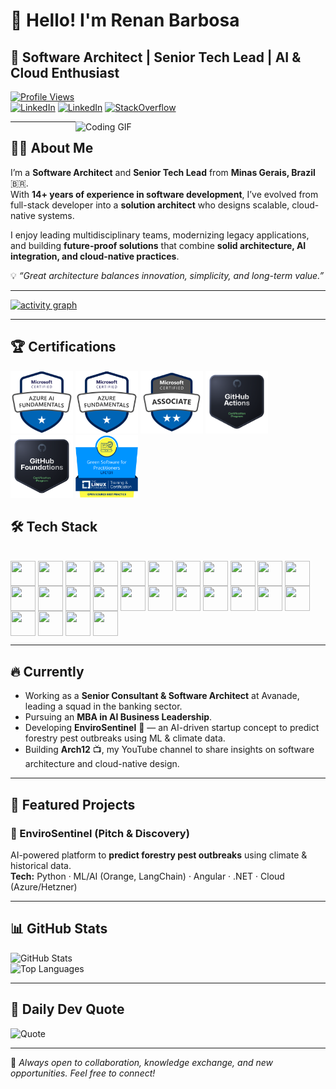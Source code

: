 # 👋 Hello! I'm Renan Barbosa  

## 🚀 Software Architect | Senior Tech Lead | AI & Cloud Enthusiast  

[![Profile Views](https://komarev.com/ghpvc/?username=barbosa-renan&style=flat-square&color=blue)](https://github.com/barbosa-renan)  
[![LinkedIn](https://img.shields.io/badge/LinkedIn-Connect-blue?logo=linkedin)](https://www.linkedin.com/in/barbosarenan/) 
[![LinkedIn](https://img.shields.io/badge/LinkedIn-Connect-blue?logo=linkedin)](https://www.linkedin.com/in/barbosarenan/) 
[![StackOverflow](https://img.shields.io/badge/Stackoverflow-lightgrey?style=for-the-badge&logo=stack-overflow)](https://stackoverflow.com/users/1663657/renan-barbosa)

<img align="right" alt="Coding GIF" width="400" src="https://media.giphy.com/media/qgQUggAC3Pfv687qPC/giphy.gif" />

---

## 👨‍💻 About Me  
I’m a **Software Architect** and **Senior Tech Lead** from **Minas Gerais, Brazil** 🇧🇷.  
With **14+ years of experience in software development**, I’ve evolved from full-stack developer into a **solution architect** who designs scalable, cloud-native systems.  

I enjoy leading multidisciplinary teams, modernizing legacy applications, and building **future-proof solutions** that combine **solid architecture, AI integration, and cloud-native practices**.  

💡 *“Great architecture balances innovation, simplicity, and long-term value.”*  

---

[![activity graph](https://github-readme-activity-graph.vercel.app/graph?username=barbosa-renan&theme=merko&custom_title=My%20Contributions%20Over%20the%20Past%20Month%20📊&hide_border=true&point=FFFFFF&days=46&v=1)](https://github.com/barbosa-renan)


---

## 🏆 Certifications

<div>
  <img height="100" style="max-width: 150px; object-fit: contain;" src="assets/azure/ai900.png" alt="AI-900 - Azure AI Fundamentals" />
  <img height="100" style="max-width: 150px; object-fit: contain;" src="assets/azure/az900.png" alt="AZ-900 - Azure AZ Fundamentals" />
  <img height="100" style="max-width: 150px; object-fit: contain;" src="assets/azure/az-204.svg" alt="AZ-204 - Azure Developer Associate" />  
  <img height="100" style="max-width: 150px; object-fit: contain;" src="assets/github/github-actions.png" alt="Github Actions" />  
  <img height="100" style="max-width: 150px; object-fit: contain;" src="assets/github/github-foundations.png" alt="Github Foundations" />  
  <img height="100" style="max-width: 150px; object-fit: contain;" src="assets/linux/LFC131.png" alt="Green Software for Practitioners LFC131" />    
</div>

## 🛠️ Tech Stack  
<div style="display: inline_block"><br>
    <!-- Languages -->
    <img align="center" height="40" width="40" src="https://cdn.jsdelivr.net/gh/devicons/devicon/icons/csharp/csharp-original.svg" />
    <img align="center" height="40" width="40" src="https://cdn.jsdelivr.net/gh/devicons/devicon/icons/dot-net/dot-net-original.svg" />
    <img align="center" height="40" width="40" src="https://cdn.jsdelivr.net/gh/devicons/devicon/icons/java/java-original.svg" />
    <img align="center" height="40" width="40" src="https://cdn.jsdelivr.net/gh/devicons/devicon/icons/kotlin/kotlin-original.svg" />
    <img align="center" height="40" width="40" src="https://cdn.jsdelivr.net/gh/devicons/devicon/icons/python/python-original.svg" />
    <img align="center" height="40" width="40" src="https://cdn.jsdelivr.net/gh/devicons/devicon/icons/javascript/javascript-original.svg" />
    <img align="center" height="40" width="40" src="https://cdn.jsdelivr.net/gh/devicons/devicon/icons/typescript/typescript-original.svg" />    
    <!-- Frameworks & Libraries -->
    <img align="center" height="40" width="40" src="https://cdn.jsdelivr.net/gh/devicons/devicon/icons/spring/spring-original.svg" />
    <img align="center" height="40" width="40" src="https://cdn.jsdelivr.net/gh/devicons/devicon/icons/angularjs/angularjs-original.svg" />
    <img align="center" height="40" width="40" src="https://cdn.jsdelivr.net/gh/devicons/devicon/icons/dotnetcore/dotnetcore-original.svg" />    
    <!-- Databases -->
    <img align="center" height="40" width="40" src="https://cdn.jsdelivr.net/gh/devicons/devicon/icons/mysql/mysql-original.svg" />
    <img align="center" height="40" width="40" src="https://cdn.jsdelivr.net/gh/devicons/devicon/icons/postgresql/postgresql-original.svg" />
    <img align="center" height="40" width="40" src="https://cdn.jsdelivr.net/gh/devicons/devicon/icons/microsoftsqlserver/microsoftsqlserver-plain.svg" />
    <img align="center" height="40" width="40" src="https://cdn.jsdelivr.net/gh/devicons/devicon/icons/redis/redis-original.svg" />
    <img align="center" height="40" width="40" src="https://cdn.jsdelivr.net/gh/devicons/devicon/icons/mongodb/mongodb-original.svg" />    
    <!-- Cloud & DevOps -->
    <img align="center" height="40" width="40" src="https://cdn.jsdelivr.net/gh/devicons/devicon/icons/azure/azure-original.svg" />
    <img align="center" height="40" width="40" src="https://cdn.jsdelivr.net/gh/devicons/devicon/icons/amazonwebservices/amazonwebservices-original.svg" />
    <img align="center" height="40" width="40" src="https://cdn.jsdelivr.net/gh/devicons/devicon/icons/googlecloud/googlecloud-original.svg" />
    <img align="center" height="40" width="40" src="https://cdn.jsdelivr.net/gh/devicons/devicon/icons/docker/docker-original.svg" />
    <img align="center" height="40" width="40" src="https://cdn.jsdelivr.net/gh/devicons/devicon/icons/kubernetes/kubernetes-plain.svg" />    
    <!-- Tools -->
    <img align="center" height="40" width="40" src="https://cdn.jsdelivr.net/gh/devicons/devicon/icons/git/git-original.svg" />
    <img align="center" height="40" width="40" src="https://cdn.jsdelivr.net/gh/devicons/devicon/icons/github/github-original.svg" />
    <img align="center" height="40" width="40" src="https://cdn.jsdelivr.net/gh/devicons/devicon/icons/bitbucket/bitbucket-original.svg" />
    <img align="center" height="40" width="40" src="https://cdn.jsdelivr.net/gh/devicons/devicon/icons/intellij/intellij-original.svg" />
    <img align="center" height="40" width="40" src="https://cdn.jsdelivr.net/gh/devicons/devicon/icons/vscode/vscode-original.svg" />
    <img align="center" height="40" width="40" src="https://cdn.jsdelivr.net/gh/devicons/devicon/icons/sonarqube/sonarqube-original.svg" />
</div>

---

## 🔥 Currently  
- Working as a **Senior Consultant & Software Architect** at Avanade, leading a squad in the banking sector.  
- Pursuing an **MBA in AI Business Leadership**.  
- Developing **EnviroSentinel** 🌱 — an AI-driven startup concept to predict forestry pest outbreaks using ML & climate data.  
- Building **Arch12** 📺, my YouTube channel to share insights on software architecture and cloud-native design.  

---

## 🌟 Featured Projects  

### 🔗 EnviroSentinel (Pitch & Discovery)  
AI-powered platform to **predict forestry pest outbreaks** using climate & historical data.  
**Tech:** Python · ML/AI (Orange, LangChain) · Angular · .NET · Cloud (Azure/Hetzner)  

---

## 📊 GitHub Stats  

![GitHub Stats](https://github-readme-stats.vercel.app/api?username=barbosa-renan&show_icons=true&theme=radical)  
![Top Languages](https://github-readme-stats.vercel.app/api/top-langs/?username=barbosa-renan&layout=compact&theme=radical)  

---

## 📖 Daily Dev Quote  

![Quote](https://quotes-github-readme.vercel.app/api?type=horizontal&theme=radical)  

---

💬 *Always open to collaboration, knowledge exchange, and new opportunities. Feel free to connect!*  
